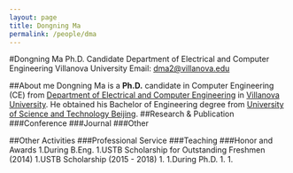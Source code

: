 ```yaml
---
layout: page
title: Dongning Ma
permalink: /people/dma
---
```


#Dongning Ma
Ph.D. Candidate
Department of Electrical and Computer Engineering
Villanova University
Email: dma2@villanova.edu

##About me
Dongning Ma is a **Ph.D.** candidate in Computer Engineering (CE) from [Department of Electrical and Computer Engineering](https://www1.villanova.edu/villanova/engineering/departments/ece.html) in [Villanova University](http://villanova.edu/). He obtained his Bachelor of Engineering degree from [University of Science and Technology Beijing](www.ustb.edu.cn).
##Research & Publication
###Conference
###Journal
###Other

##Other Activities
###Professional Service
###Teaching
###Honor and Awards
1.During B.Eng.
	1.USTB Scholarship for Outstanding Freshmen (2014)
	1.USTB Scholarship (2015 - 2018)
	1.
1.During Ph.D.
	1.
	1.


